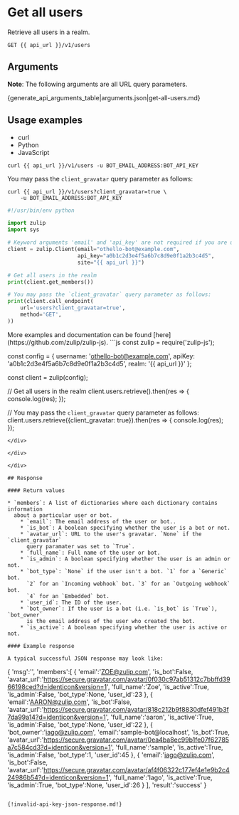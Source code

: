 # Get all users

Retrieve all users in a realm.

`GET {{ api_url }}/v1/users`

## Arguments

**Note**: The following arguments are all URL query parameters.

{generate_api_arguments_table|arguments.json|get-all-users.md}

## Usage examples
<div class="code-section" markdown="1">
<ul class="nav">
<li data-language="curl">curl</li>
<li data-language="python">Python</li>
<li data-language="javascript">JavaScript</li>
</ul>
<div class="blocks">

<div data-language="curl" markdown="1">

```
curl {{ api_url }}/v1/users -u BOT_EMAIL_ADDRESS:BOT_API_KEY
```

You may pass the `client_gravatar` query parameter as follows:

```
curl {{ api_url }}/v1/users?client_gravatar=true \
    -u BOT_EMAIL_ADDRESS:BOT_API_KEY
```

</div>

<div data-language="python" markdown="1">

```python
#!/usr/bin/env python

import zulip
import sys

# Keyword arguments 'email' and 'api_key' are not required if you are using ~/.zuliprc
client = zulip.Client(email="othello-bot@example.com",
                      api_key="a0b1c2d3e4f5a6b7c8d9e0f1a2b3c4d5",
                      site="{{ api_url }}")

# Get all users in the realm
print(client.get_members())

# You may pass the `client_gravatar` query parameter as follows:
print(client.call_endpoint(
    url='users?client_gravatar=true',
    method='GET',
))

```

</div>

<div data-language="javascript" markdown="1">
More examples and documentation can be found [here](https://github.com/zulip/zulip-js).
```js
const zulip = require('zulip-js');

const config = {
  username: 'othello-bot@example.com',
  apiKey: 'a0b1c2d3e4f5a6b7c8d9e0f1a2b3c4d5',
  realm: '{{ api_url }}'
};

const client = zulip(config);

// Get all users in the realm
client.users.retrieve().then(res => {
    console.log(res);
});

// You may pass the `client_gravatar` query parameter as follows:
client.users.retrieve({client_gravatar: true}).then(res => {
    console.log(res);
});
```
</div>

</div>

</div>

## Response

#### Return values

* `members`: A list of dictionaries where each dictionary contains information
  about a particular user or bot.
    * `email`: The email address of the user or bot..
    * `is_bot`: A boolean specifying whether the user is a bot or not.
    * `avatar_url`: URL to the user's gravatar. `None` if the `client_gravatar`
      query paramater was set to `True`.
    * `full_name`: Full name of the user or bot.
    * `is_admin`: A boolean specifying whether the user is an admin or not.
    * `bot_type`: `None` if the user isn't a bot. `1` for a `Generic` bot.
      `2` for an `Incoming webhook` bot. `3` for an `Outgoing webhook` bot.
      `4` for an `Embedded` bot.
    * `user_id`: The ID of the user.
    * `bot_owner`: If the user is a bot (i.e. `is_bot` is `True`), `bot_owner`
      is the email address of the user who created the bot.
    * `is_active`: A boolean specifying whether the user is active or not.

#### Example response

A typical successful JSON response may look like:

```
{
    'msg':'',
    'members':[
        {
            'email':'ZOE@zulip.com',
            'is_bot':False,
            'avatar_url':'https://secure.gravatar.com/avatar/0f030c97ab51312c7bbffd3966198ced?d=identicon&version=1',
            'full_name':'Zoe',
            'is_active':True,
            'is_admin':False,
            'bot_type':None,
            'user_id':23
        },
        {
            'email':'AARON@zulip.com',
            'is_bot':False,
            'avatar_url':'https://secure.gravatar.com/avatar/818c212b9f8830dfef491b3f7da99a14?d=identicon&version=1',
            'full_name':'aaron',
            'is_active':True,
            'is_admin':False,
            'bot_type':None,
            'user_id':22
        },
        {
            'bot_owner':'iago@zulip.com',
            'email':'sample-bot@localhost',
            'is_bot':True,
            'avatar_url':'https://secure.gravatar.com/avatar/0ea4ba8ec99b1fe07f62785a7c584cd3?d=identicon&version=1',
            'full_name':'sample',
            'is_active':True,
            'is_admin':False,
            'bot_type':1,
            'user_id':45
        },
        {
            'email':'iago@zulip.com',
            'is_bot':False,
            'avatar_url':'https://secure.gravatar.com/avatar/af4f06322c177ef4e1e9b2c424986b54?d=identicon&version=1',
            'full_name':'Iago',
            'is_active':True,
            'is_admin':True,
            'bot_type':None,
            'user_id':26
        }
    ],
    'result':'success'
}
```

{!invalid-api-key-json-response.md!}
